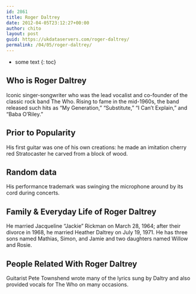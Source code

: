 ```yaml
---
id: 2861
title: Roger Daltrey
date: 2012-04-05T23:12:27+00:00
author: chito
layout: post
guid: https://ukdataservers.com/roger-daltrey/
permalink: /04/05/roger-daltrey/
---
```


* some text
{: toc}
          
          
## Who is  Roger Daltrey
                  
                  
                  
Iconic singer-songwriter who was the lead vocalist and co-founder of the classic rock band The Who. Rising to fame in the mid-1960s, the band released such hits as &#8220;My Generation,&#8221; &#8220;Substitute,&#8221; &#8220;I Can&#8217;t Explain,&#8221; and &#8220;Baba O&#8217;Riley.&#8221;
                  
                
                
                
## Prior to Popularity 
                  
                  
                  
His first guitar was one of his own creations: he made an imitation cherry red Stratocaster he carved from a block of wood.
                  
                
                
                
## Random data 
                  
                  
                  
His performance trademark was swinging the microphone around by its cord during concerts.
                  
                
                
                
## Family & Everyday Life of Roger Daltrey
                  
                  
                  
He married Jacqueline &#8220;Jackie&#8221; Rickman on March 28, 1964; after their divorce in 1968, he married Heather Daltrey on July 19, 1971. He has three sons named Mathias, Simon, and Jamie and two daughters named Willow and Rosie.
                  
                
                
                
## People Related With  Roger Daltrey
                  
                  
                  
Guitarist Pete Townshend wrote many of the lyrics sung by Daltry and also provided vocals for The Who on many occasions.
                  
                
              
            
          
          
          
    
    
  
